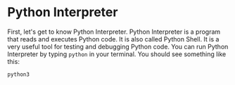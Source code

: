 # Python Interpreter

First, let's get to know Python Interpreter. Python Interpreter is a program that reads and executes Python code. It is also called Python Shell. It is a very useful tool for testing and debugging Python code. You can run Python Interpreter by typing `python` in your terminal. You should see something like this:

```bash
python3
```